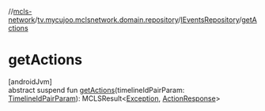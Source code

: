 //[mcls-network](../../../index.md)/[tv.mycujoo.mclsnetwork.domain.repository](../index.md)/[IEventsRepository](index.md)/[getActions](get-actions.md)

# getActions

[androidJvm]\
abstract suspend fun [getActions](get-actions.md)(timelineIdPairParam: [TimelineIdPairParam](../../tv.mycujoo.mclsnetwork.domain.params/-timeline-id-pair-param/index.md)): MCLSResult&lt;[Exception](https://kotlinlang.org/api/latest/jvm/stdlib/kotlin/-exception/index.html), [ActionResponse](../../tv.mycujoo.mclsnetwork.data.entity/-action-response/index.md)&gt;
